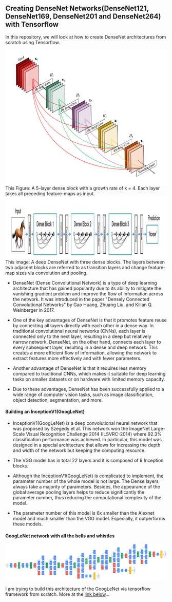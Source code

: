 ## Creating DenseNet Networks(DenseNet121, DenseNet169, DenseNet201 and DenseNet264) with Tensorflow
In this repository, we will look at how to create DenseNet architectures from scratch using Tensorflow.

<div style="display: flex; flex-direction: column; align-items: center;">
    <img src="images/DenseNet_layers.png" style="width:604px;height:423px;" />
</div>
This Figure: A 5-layer dense block with a growth rate of k = 4. Each layer takes all preceding feature-maps as input.

<div style="display: flex; flex-direction: column; align-items: center;">
    <img src="images/A_deep_DenseNet_with_three_dense_blocks.jpg" style="width:1280px;height:196px;" />
</div>
This image: A deep DenseNet with three dense blocks. The layers between two adjacent blocks are referred to as transition layers and change feature-map sizes via convolution and pooling.

- DenseNet (Dense Convolutional Network) is a type of deep learning architecture that has gained popularity due to its ability to mitigate the vanishing gradient problem and improve the flow of information across the network. It was introduced in the paper "Densely Connected Convolutional Networks" by Gao Huang, Zhuang Liu, and Kilian Q. Weinberger in 2017.

- One of the key advantages of DenseNet is that it promotes feature reuse by connecting all layers directly with each other in a dense way. In traditional convolutional neural networks (CNNs), each layer is connected only to the next layer, resulting in a deep but relatively narrow network. DenseNet, on the other hand, connects each layer to every subsequent layer, resulting in a dense and deep network. This creates a more efficient flow of information, allowing the network to extract features more effectively and with fewer parameters.

- Another advantage of DenseNet is that it requires less memory compared to traditional CNNs, which makes it suitable for deep learning tasks on smaller datasets or on hardware with limited memory capacity.

- Due to these advantages, DenseNet has been successfully applied to a wide range of computer vision tasks, such as image classification, object detection, segmentation, and more.
        
#### Building an InceptionV1(GoogLeNet)

- InceptionV1(GoogLeNet) is a deep convolutional neural network that was proposed by Szegedy et al. This network won the ImageNet Large-Scale Visual Recognition Challenge 2014 (ILSVRC-2014) where 92.3% classification performance was achieved. In particular, this model was designed in a special architecture that allows for increasing the depth and width of the network but keeping the computing resource.

- The VGG model has in total 22 layers and it is composed of 9 Inception blocks. 

- Although the InceptionV1(GoogLeNet) is complicated to implement, the parameter number of the whole model is not large. The Dense layers always take a majority of parameters. Besides, the appearance of the global average pooling layers helps to reduce significantly the parameter number, thus reducing the computational complexity of the model.

- The parameter number of this model is 6x smaller than the Alexnet model and much smaller than the VGG model. Especially, it outperforms these models.

#### GoogLeNet network with all the bells and whistles
![GoogLeNet](/images/Inception_V1(GoogleNet).png)

I am trying to build this architecture of the GoogLeNet via tensorflow framework from scratch. More at the <a href= "https://github.com/makhmudjumanazarov/Inception-V1-GoogleNet-Architecture-via-Tensorflow/blob/main/Inception%20V1.ipynb">link below</a>...

